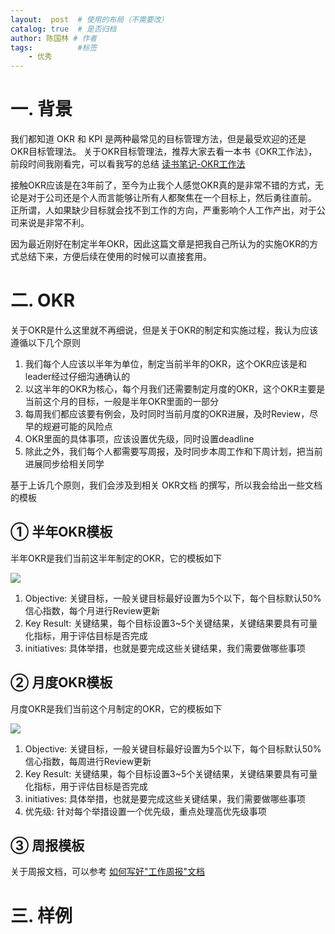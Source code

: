 ```yaml
---
layout:  post  # 使用的布局（不需要改）
catalog: true  # 是否归档
author: 陈国林 # 作者
tags:          #标签
    - 优秀
---
```


# 一. 背景
我们都知道 OKR 和 KPI 是两种最常见的目标管理方法，但是最受欢迎的还是 OKR目标管理法。
关于OKR目标管理法，推荐大家去看一本书《OKR工作法》，前段时间我刚看完，可以看我写的总结 [读书笔记-OKR工作法](https://chenguolin.github.io/2016/01/06/%E8%AF%BB%E4%B9%A6%E7%AC%94%E8%AE%B0-8-OKR%E5%B7%A5%E4%BD%9C%E6%B3%95/)

接触OKR应该是在3年前了，至今为止我个人感觉OKR真的是非常不错的方式，无论是对于公司还是个人而言能够让所有人都聚焦在一个目标上，然后勇往直前。
正所谓，人如果缺少目标就会找不到工作的方向，严重影响个人工作产出，对于公司来说是非常不利。

因为最近刚好在制定半年OKR，因此这篇文章是把我自己所认为的实施OKR的方式总结下来，方便后续在使用的时候可以直接套用。

# 二. OKR
关于OKR是什么这里就不再细说，但是关于OKR的制定和实施过程，我认为应该遵循以下几个原则

1. 我们每个人应该以半年为单位，制定当前半年的OKR，这个OKR应该是和leader经过仔细沟通确认的
2. 以这半年的OKR为核心，每个月我们还需要制定月度的OKR，这个OKR主要是当前这个月的目标，一般是半年OKR里面的一部分
3. 每周我们都应该要有例会，及时同时当前月度的OKR进展，及时Review，尽早的规避可能的风险点
4. OKR里面的具体事项，应该设置优先级，同时设置deadline
5. 除此之外，我们每个人都需要写周报，及时同步本周工作和下周计划，把当前进展同步给相关同学

基于上诉几个原则，我们会涉及到相关 OKR文档 的撰写，所以我会给出一些文档的模板

## ① 半年OKR模板
半年OKR是我们当前这半年制定的OKR，它的模板如下

![](https://github.com/chenguolin/chenguolin.github.io/blob/master/data/image/okr-half.png?raw=true)

1. Objective: 关键目标，一般关键目标最好设置为5个以下，每个目标默认50%信心指数，每个月进行Review更新
2. Key Result: 关键结果，每个目标设置3~5个关键结果，关键结果要具有可量化指标，用于评估目标是否完成
3. initiatives: 具体举措，也就是要完成这些关键结果，我们需要做哪些事项

## ② 月度OKR模板
月度OKR是我们当前这个月制定的OKR，它的模板如下

![](https://github.com/chenguolin/chenguolin.github.io/blob/master/data/image/okr-month.png?raw=true)

1. Objective: 关键目标，一般关键目标最好设置为5个以下，每个目标默认50%信心指数，每周进行Review更新
2. Key Result: 关键结果，每个目标设置3~5个关键结果，关键结果要具有可量化指标，用于评估目标是否完成
3. initiatives: 具体举措，也就是要完成这些关键结果，我们需要做哪些事项
4. 优先级: 针对每个举措设置一个优先级，重点处理高优先级事项

## ③ 周报模板
关于周报文档，可以参考 [如何写好"工作周报"文档](https://chenguolin.github.io/2019/01/24/%E4%BC%98%E7%A7%80-3-%E5%A6%82%E4%BD%95%E5%86%99%E5%A5%BD-%E5%B7%A5%E4%BD%9C%E5%91%A8%E6%8A%A5-%E6%96%87%E6%A1%A3/)

# 三. 样例


